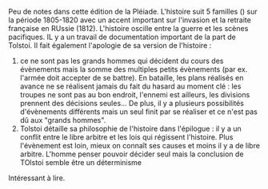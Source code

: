 Peu de notes dans cette édition de la Pléiade.
L'histoire suit 5 familles () sur la période 1805-1820 avec un accent important sur l'invasion et la retraite française en RUssie (1812).
L'histoire oscille entre la guerre et les scènes pacifiques.
IL y a un travail de documentation important de la part de Tolstoi.
Il fait également l'apologie de sa version de l'histoire :
1. ce ne sont pas les grands hommes qui décident du cours des évènements mais la somme des multiples petits évènements (par ex. l'armée doit accepter de se battre). En bataille, les plans réalisés en avance ne se réalisent jamais du fait du hasard au moment clé : les troupes ne sont pas au bon endroit, l'ennemi est ailleurs, les divisions prennent des décisions seules...
De plus, il y a plusieurs possibilités d'évènements différents mais un seul finit par se réaliser et ce n'est pas dû aux "grands hommes".
1. Tolstoi détaille sa philosophie de l'histoire dans l'épilogue : il y a un conflit entre le libre arbitre et les lois qui régissent l'histoire. Plus l'évènement est loin, mieux on connaît ses causes et moins il y a de libre arbitre. L'homme penser pouvoir décider seul mais la conclusion de TOlstoi semble être un déterminisme 
   
Intéressant à lire.   
